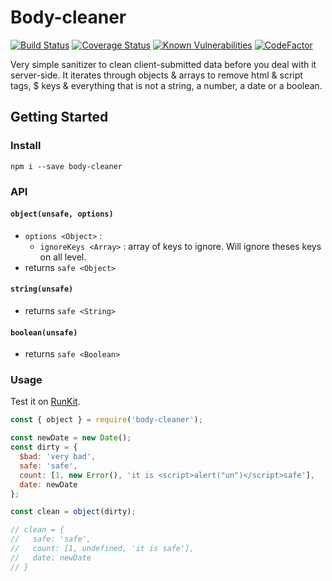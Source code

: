 # Body-cleaner

[![Build Status](https://travis-ci.org/atmys/body-cleaner.svg?branch=master)](https://travis-ci.org/atmys/body-cleaner)
[![Coverage Status](https://coveralls.io/repos/github/atmys/body-cleaner/badge.svg)](https://coveralls.io/github/atmys/body-cleaner)
[![Known Vulnerabilities](https://snyk.io/test/github/atmys/body-cleaner/badge.svg?targetFile=package.json)](https://snyk.io/test/github/atmys/body-cleaner?targetFile=package.json)
[![CodeFactor](https://www.codefactor.io/repository/github/atmys/body-cleaner/badge)](https://www.codefactor.io/repository/github/atmys/body-cleaner)

Very simple sanitizer to clean client-submitted data before you deal with it server-side. It iterates through objects & arrays to remove html & script tags, $ keys & everything that is not a string, a number, a date or a boolean.

## Getting Started

### Install

```console
npm i --save body-cleaner
```

### API

#### `object(unsafe, options)`
- `options <Object>` :
  - `ignoreKeys <Array>` : array of keys to ignore. Will ignore theses keys on all level.
- returns `safe <Object>`
#### `string(unsafe)`
- returns `safe <String>`
#### `boolean(unsafe)`
- returns `safe <Boolean>`

### Usage

Test it on [RunKit](https://runkit.com/atmys/body-cleaner).

```js
const { object } = require('body-cleaner');

const newDate = new Date();
const dirty = {
  $bad: 'very bad',
  safe: 'safe',
  count: [1, new Error(), 'it is <script>alert("un")</script>safe'],
  date: newDate
};

const clean = object(dirty);

// clean = {
//   safe: 'safe',
//   count: [1, undefined, 'it is safe'],
//   date: newDate
// }
```
